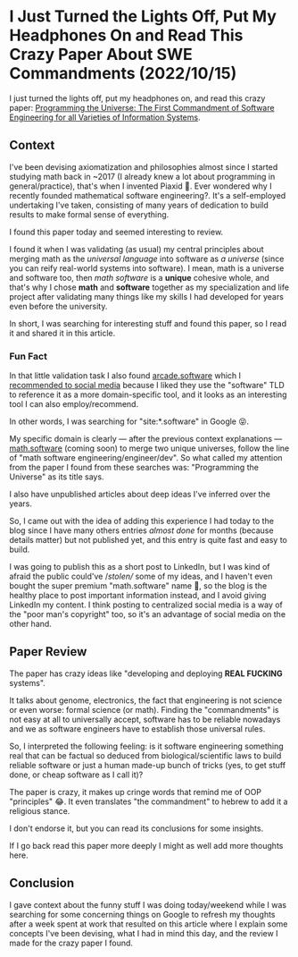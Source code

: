 <!-- Copyright (c) 2022 Tobias Briones. All rights reserved. -->
<!-- SPDX-License-Identifier: CC-BY-4.0 -->
<!-- This file is part of https://github.com/tobiasbriones/blog -->

# I Just Turned the Lights Off, Put My Headphones On and Read This Crazy Paper About SWE Commandments (2022/10/15)

I just turned the lights off, put my headphones on, and read this crazy
paper:
[Programming the Universe: The First Commandment of Software Engineering for all
Varieties of Information Systems](https://arxiv.org/ftp/arxiv/papers/1609/1609.07818.pdf).

## Context

I've been devising axiomatization and philosophies almost since I started
studying math back in ~2017 (I already knew a lot about programming in
general/practice), that's when I invented Piaxid 🥰. Ever wondered why I
recently founded mathematical software engineering?. It's a self-employed
undertaking I've taken, consisting of many years of dedication to build results
to make formal sense of everything.

I found this paper today and seemed interesting to review. 

I found it when I was validating (as usual) my central principles
about merging math as the *universal language* into software as *a universe*
(since you can reify real-world systems into software). I mean, math is
a universe and software too, then *math software* is a **unique** cohesive 
whole, and that's why I chose **math** and **software** together as my
specialization and life project after validating many things like my skills I
had developed for years even before the university.

In short, I was searching for interesting stuff and found this paper, so I 
read it and shared it in this article.

### Fun Fact

In that little validation task I also found
[arcade.software](https://arcade.software) which I
[recommended to social media](https://www.linkedin.com/posts/tobiasbriones_arcade-create-interactive-product-demos-activity-6987219197386727424-9BDy)
because I liked they use the "software" TLD to reference it as a more
domain-specific tool, and it looks as an interesting tool I can also 
employ/recommend.

In other words, I was searching for "site:*.software" in Google 😝.

My specific domain is clearly — after the previous context explanations —
[math.software](https://math.software) (coming soon) to merge two unique 
universes, follow the line of "math software engineering/engineer/dev". So 
what called my attention from the paper I found from these searches was: 
"Programming the Universe" as its title says.

I also have unpublished articles about deep ideas I've inferred over the
years.

So, I came out with the idea of adding this experience I had today to the
blog since I have many others entries *almost done* for months (because details
matter) but not published yet, and this entry is quite fast and easy to build.

I was going to publish this as a short post to LinkedIn, but I was kind of 
afraid the public could've /*stolen/* some of my ideas, and I haven't even 
bought the super premium "math.software" name 🤣, so the blog is the healthy 
place to post important information instead, and I avoid giving LinkedIn my 
content. I think posting to centralized social media is a way of the "poor man's 
copyright" too, so it's an advantage of social media on the other hand.

## Paper Review

The paper has crazy ideas like "developing and deploying **REAL FUCKING**
systems".

It talks about genome, electronics, the fact that engineering is not science 
or even worse: formal science (or math). Finding the "commandments" is not 
easy at all to universally accept, software has to be reliable nowadays and 
we as software engineers have to establish those universal rules.

So, I interpreted the following feeling: is it software engineering something
real that can be factual so deduced from biological/scientific laws to build
reliable software or just a human made-up bunch of tricks (yes, to get stuff 
done, or cheap software as I call it)? 

The paper is crazy, it makes up cringe words that remind me of OOP 
"principles" 😂. It even translates "the commandment" to hebrew to add it a 
religious stance.

I don't endorse it, but you can read its conclusions for some insights.

If I go back read this paper more deeply I might as well add more thoughts here.

## Conclusion

I gave context about the funny stuff I was doing today/weekend while I was
searching for some concerning things on Google to refresh my thoughts after a
week spent at work that resulted on this article where I explain some concepts 
I've been devising, what I had in mind this day, and the review I made for the
crazy paper I found. 
